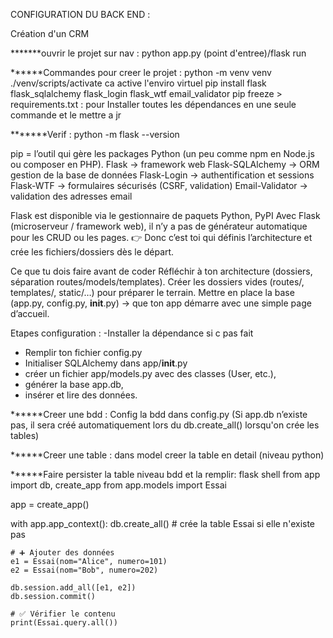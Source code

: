 CONFIGURATION DU BACK END : 

Création d'un CRM 

*******ouvrir le projet sur nav :
python app.py (point d'entree)/flask run

******Commandes pour creer le projet :
python -m venv venv
./venv/scripts/activate ca active l'enviro virtuel
pip install flask flask_sqlalchemy flask_login flask_wtf email_validator
pip freeze > requirements.txt : pour Installer toutes les dépendances en une seule commande et le mettre a jr

*******Verif :
python -m flask --version

pip = l’outil qui gère les packages Python (un peu comme npm en Node.js ou composer en PHP).
Flask → framework web
Flask-SQLAlchemy → ORM gestion de la base de données
Flask-Login → authentification et sessions
Flask-WTF → formulaires sécurisés (CSRF, validation)
Email-Validator → validation des adresses email


Flask est disponible via le gestionnaire de paquets Python, PyPI 
Avec Flask (microserveur / framework web), il n’y a pas de générateur automatique pour les CRUD ou les pages.
👉 Donc c’est toi qui définis l’architecture et crée les fichiers/dossiers dès le départ.

Ce que tu dois faire avant de coder
Réfléchir à ton architecture (dossiers, séparation routes/models/templates).
Créer les dossiers vides (routes/, templates/, static/…) pour préparer le terrain.
Mettre en place la base (app.py, config.py, __init__.py) → que ton app démarre avec une simple page d’accueil.


Etapes configuration :
-Installer la dépendance si c pas fait
- Remplir ton fichier config.py
- Initialiser SQLAlchemy dans app/__init__.py
- créer un fichier app/models.py avec des classes (User, etc.),
- générer la base app.db,
- insérer et lire des données.


******Creer une bdd :
Config la bdd dans config.py
(Si app.db n’existe pas, il sera créé automatiquement lors du db.create_all() lorsqu'on crée les tables)

******Creer une table :
dans model creer la table en detail (niveau python)

******Faire persister la table niveau bdd et la remplir:
flask shell
from app import db, create_app
from app.models import Essai

app = create_app()

with app.app_context():
    db.create_all()  # crée la table Essai si elle n'existe pas

    # ➕ Ajouter des données
    e1 = Essai(nom="Alice", numero=101)
    e2 = Essai(nom="Bob", numero=202)

    db.session.add_all([e1, e2])
    db.session.commit()

    # ✅ Vérifier le contenu
    print(Essai.query.all())


